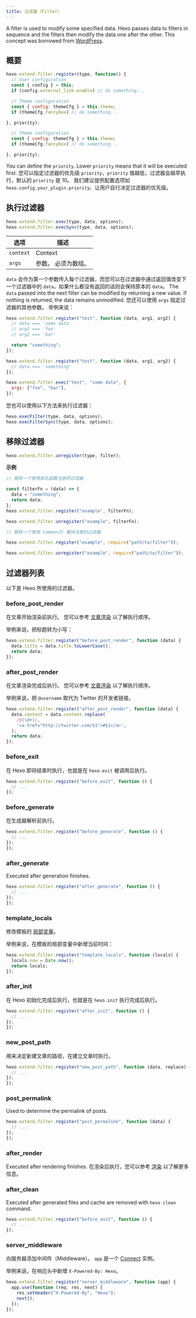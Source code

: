 ```yaml
---
title: 过滤器（Filter）
---
```


A filter is used to modify some specified data. Hexo passes data to filters in sequence and the filters then modify the data one after the other. This concept was borrowed from [WordPress](http://codex.wordpress.org/Plugin_API#Filters).

## 概要

```js
hexo.extend.filter.register(type, function() {
  // User configuration
  const { config } = this;
  if (config.external_link.enable) // do something...

  // Theme configuration
  const { config: themeCfg } = this.theme;
  if (themeCfg.fancybox) // do something...

}, priority);

  // Theme configuration
  const { config: themeCfg } = this.theme;
  if (themeCfg.fancybox) // do something...

}, priority);
```

You can define the `priority`. Lower `priority` means that it will be executed first. 您可以指定过滤器的优先级 `priority`，`priority` 值越低，过滤器会越早执行，默认的 `priority` 是 10。 我们建议提供配置选项如 `hexo.config.your_plugin.priority`、让用户自行决定过滤器的优先级。

## 执行过滤器

```js
hexo.extend.filter.exec(type, data, options);
hexo.extend.filter.execSync(type, data, options);
```

| 选项        | 描述         |
| --------- | ---------- |
| `context` | Context    |
| `args`    | 参数。 必须为数组。 |

`data` 会作为第一个参数传入每个过滤器，而您可以在过滤器中通过返回值改变下一个过滤器中的 `data`，如果什么都没有返回的话则会保持原本的 `data`。 The `data` passed into the next filter can be modified by returning a new value. If nothing is returned, the data remains unmodified. 您还可以使用 `args` 指定过滤器的其他参数。 举例来说：

```js
hexo.extend.filter.register("test", function (data, arg1, arg2) {
  // data === 'some data'
  // arg1 === 'foo'
  // arg2 === 'bar'

  return "something";
});

hexo.extend.filter.register("test", function (data, arg1, arg2) {
  // data === 'something'
});

hexo.extend.filter.exec("test", "some data", {
  args: ["foo", "bar"],
});
```

您也可以使用以下方法来执行过滤器：

```js
hexo.execFilter(type, data, options);
hexo.execFilterSync(type, data, options);
```

## 移除过滤器

```js
hexo.extend.filter.unregister(type, filter);
```

**示例**

```js
// 移除一个使用具名函数注册的过滤器

const filterFn = (data) => {
  data = "something";
  return data;
};
hexo.extend.filter.register("example", filterFn);

hexo.extend.filter.unregister("example", filterFn);
```

```js
// 移除一个使用 CommonJS 模块注册的过滤器

hexo.extend.filter.register("example", require("path/to/filter"));

hexo.extend.filter.unregister("example", require("path/to/filter"));
```

## 过滤器列表

以下是 Hexo 所使用的过滤器。

### before_post_render

在文章开始渲染前执行。 您可以参考 [文章渲染](posts.html#渲染) 以了解执行顺序。

举例来说，把标题转为小写：

```js
hexo.extend.filter.register("before_post_render", function (data) {
  data.title = data.title.toLowerCase();
  return data;
});
```

### after_post_render

在文章渲染完成后执行。 您可以参考 [文章渲染](posts.html#渲染) 以了解执行顺序。

举例来说，把 `@username` 取代为 Twitter 的开发者链接。

```js
hexo.extend.filter.register("after_post_render", function (data) {
  data.content = data.content.replace(
    /@(\d+)/,
    '<a href="http://twitter.com/$1">#$1</a>',
  );
  return data;
});
```

### before_exit

在 Hexo 即将结束时执行，也就是在 `hexo.exit` 被调用后执行。

```js
hexo.extend.filter.register("before_exit", function () {
  // ...
});
```

### before_generate

在生成器解析前执行。

```js
hexo.extend.filter.register("before_generate", function () {
  // ...
});
});
```

### after_generate

Executed after generation finishes.

```js
hexo.extend.filter.register("after_generate", function () {
  // ...
});
});
```

### template_locals

修改模板的 [局部变量](../docs/variables.html)。

举例来说，在模板的局部变量中新增当前时间：

```js
hexo.extend.filter.register("template_locals", function (locals) {
  locals.now = Date.now();
  return locals;
});
```

### after_init

在 Hexo 初始化完成后执行，也就是在 `hexo.init` 执行完成后执行。

```js
hexo.extend.filter.register("after_init", function () {
  // ...
});
});
```

### new_post_path

用来决定新建文章的路径，在建立文章时执行。

```js
hexo.extend.filter.register("new_post_path", function (data, replace) {
  // ...
});
});
```

### post_permalink

Used to determine the permalink of posts.

```js
hexo.extend.filter.register("post_permalink", function (data) {
  // ...
});
});
```

### after_render

Executed after rendering finishes. 在渲染后执行，您可以参考 [渲染](rendering.html#after-render-过滤器) 以了解更多信息。

### after_clean

Executed after generated files and cache are removed with `hexo clean` command.

```js
hexo.extend.filter.register("before_exit", function () {
  // ...
});
```

### server_middleware

向服务器添加中间件（Middleware）。 `app` 是一个 [Connect][] 实例。

举例来说，在响应头中新增 `X-Powered-By: Hexo`。

```js
hexo.extend.filter.register("server_middleware", function (app) {
  app.use(function (req, res, next) {
    res.setHeader("X-Powered-By", "Hexo");
    next();
  });
});
```

[Connect]: https://github.com/senchalabs/connect

